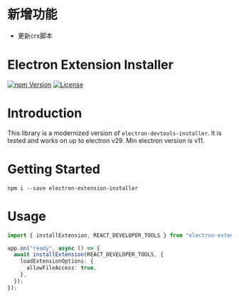 # 新增功能
- 更新crx脚本

# Electron Extension Installer

[![npm Version](https://img.shields.io/npm/v/electron-extension-installer.svg)](https://www.npmjs.com/package/electron-extension-installer) [![License](https://img.shields.io/npm/l/electron-extension-installer.svg)](https://www.npmjs.com/package/electron-extension-installer)

# Introduction

This library is a modernized version of `electron-devtools-installer`. It is tested and works on up to electron v29. Min electron version is v11.

# Getting Started

```
npm i --save electron-extension-installer
```

# Usage

```typescript
import { installExtension, REACT_DEVELOPER_TOOLS } from "electron-extension-installer";

app.on("ready", async () => {
  await installExtension(REACT_DEVELOPER_TOOLS, {
    loadExtensionOptions: {
      allowFileAccess: true,
    },
  });
});
```
